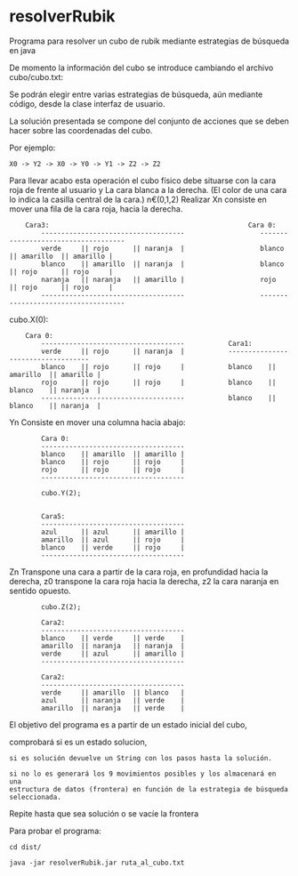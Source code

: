# resolverRubik
Programa para resolver un cubo de rubik mediante estrategias de búsqueda en java

De momento la información del cubo se introduce cambiando el archivo cubo/cubo.txt:

Se podrán elegir entre varias estrategias de búsqueda, aún mediante código, desde la clase interfaz de usuario.

La solución presentada se compone del conjunto de acciones que se deben hacer sobre las coordenadas del cubo.

Por ejemplo:

    X0 -> Y2 -> X0 -> Y0 -> Y1 -> Z2 -> Z2 

Para llevar acabo esta operación el cubo físico debe situarse con la cara roja de frente al usuario y
La cara blanca a la derecha.
(El color de una cara lo indica la casilla central de la cara.)
n€(0,1,2)
Realizar Xn consiste en mover una fila de la cara roja, hacia la derecha. 
    

        Cara3:                                                  Cara 0:
            ------------------------------------                   ------------------------------------
            verde     || rojo      || naranja  |                   blanco    || amarillo  || amarillo |
            blanco    || amarillo  || naranja  |                   blanco    || rojo      || rojo     |
            naranja   || naranja   || amarillo |                   rojo      || rojo      || rojo     |
            ------------------------------------                   ------------------------------------

   cubo.X(0):


        Cara 0:
            ------------------------------------           Cara1:
            verde     || rojo      || naranja  |           -----------------------------------
            blanco    || rojo      || rojo     |           blanco    || amarillo  || amarillo |
            rojo      || rojo      || rojo     |           blanco    || blanco    || naranja  |
            ------------------------------------           blanco    || blanco    || naranja  |


Yn Consiste en mover una columna hacia abajo:

            Cara 0:
            ------------------------------------
            blanco    || amarillo  || amarillo |
            blanco    || rojo      || rojo     |
            rojo      || rojo      || rojo     |
            ------------------------------------
            
            cubo.Y(2);


            Cara5:
            ------------------------------------
            azul      || azul      || amarillo |
            amarillo  || azul      || rojo     |
            blanco    || verde     || rojo     |
            ------------------------------------


Zn Transpone una cara a partir de la cara roja, en profundidad hacia la derecha, z0 transpone la cara roja hacia la derecha, z2 la cara naranja en sentido opuesto.

            cubo.Z(2);

            Cara2:
            ------------------------------------
            blanco    || verde     || verde    |
            amarillo  || naranja   || naranja  |
            verde     || azul      || amarillo |
            ------------------------------------

            Cara2:
            ------------------------------------
            verde     || amarillo  || blanco   |
            azul      || naranja   || verde    |
            amarillo  || naranja   || verde    |




El objetivo del programa es a partir de un estado inicial del cubo, 

comprobará si es un estado solucion, 

    si es solución devuelve un String con los pasos hasta la solución.

    si no lo es generará los 9 movimientos posibles y los almacenará en una
    estructura de datos (frontera) en función de la estrategia de búsqueda seleccionada.

Repite hasta que sea solución o se vacíe la frontera

Para probar el programa:

    cd dist/

    java -jar resolverRubik.jar ruta_al_cubo.txt
    


